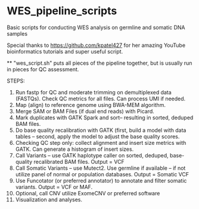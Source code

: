 # WES_pipeline_scripts
Basic scripts for conducting WES analysis on germline and somatic DNA samples

Special thanks to https://github.com/kpatel427 for her amazing YouTube bioinformatics tutorials and super useful script. 

** "wes_script.sh" puts all pieces of the pipeline together, but is usually run in pieces for QC assessment.

STEPS:
1. Run fastp for QC and moderate trimming on demultiplexed data (FASTQs). Check QC metrics for all files. Can process UMI if needed.
2. Map (align) to reference genome using BWA-MEM algorithm.
3. Merge SAM or BAM Files (if dual end reads) with Picard.
4. Mark duplicates with GATK Spark and sort– resulting in sorted, deduped BAM files.
5. Do base quality recalibration with GATK (first, build a model with data tables – second, apply the model to adjust the base quality scores.
6. Checking QC step only: collect alignment and insert size metrics with GATK. Can generate a histogram of insert sizes.
7. Call Variants – use GATK haplotype caller on sorted, deduped, base-quality recalibrated BAM files. Output = VCF
8. Call Somatic Variants – use Mutect2. Use germline if available – if not utilize panel of normal or population databases. Output = Somatic VCF
9. Use Funcotator (or preferred annotator) to annotate and filter somatic variants. Output = VCF or MAF. 
10. Optional, call CNV utilize ExomeCNV or preferred software
11. Visualization and analyses.
